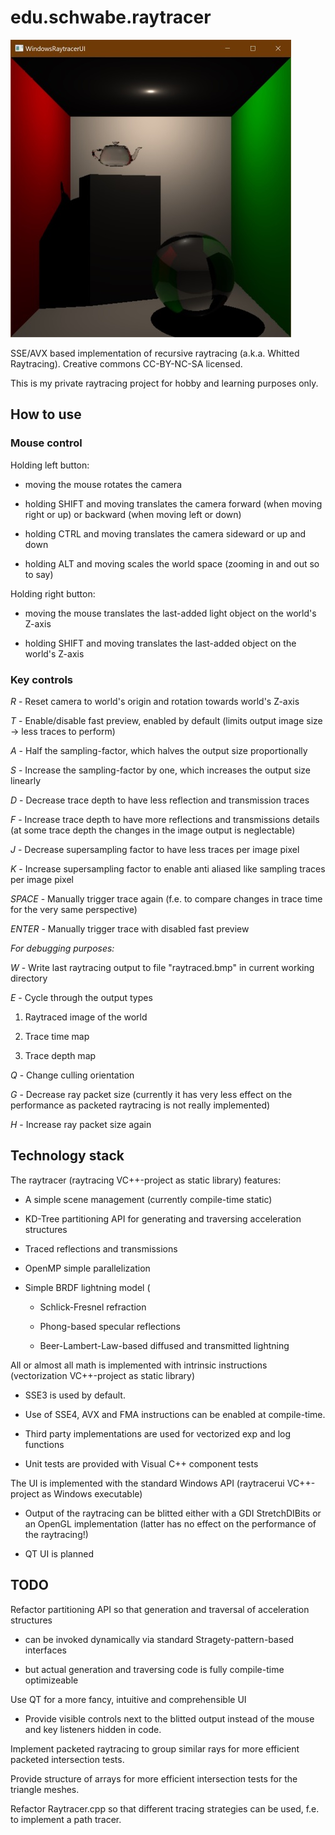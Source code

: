 # edu.schwabe.raytracer

![alt text](./project-logo.jpg "Project Logo")

SSE/AVX based implementation of recursive raytracing (a.k.a. Whitted Raytracing). Creative commons CC-BY-NC-SA licensed.

This is my private raytracing project for hobby and learning purposes only.



## How to use



### Mouse control

Holding left button:

* moving the mouse rotates the camera

* holding SHIFT and moving translates the camera forward (when moving right or up) or backward (when moving left or down)

* holding CTRL and moving translates the camera sideward or up and down

* holding ALT and moving scales the world space (zooming in and out so to say)

Holding right button:

* moving the mouse translates the last-added light object on the world's Z-axis

* holding SHIFT and moving translates the last-added object on the world's Z-axis



### Key controls

*R* - Reset camera to world's origin and rotation towards world's Z-axis

*T* - Enable/disable fast preview, enabled by default (limits output image size -> less traces to perform)

*A* - Half the sampling-factor, which halves the output size proportionally

*S* - Increase the sampling-factor by one, which increases the output size linearly

*D* - Decrease trace depth to have less reflection and transmission traces

*F* - Increase trace depth to have more reflections and transmissions details (at some trace depth the changes in the image output is neglectable)

*J* - Decrease supersampling factor to have less traces per image pixel

*K* - Increase supersampling factor to enable anti aliased like sampling traces per image pixel

*SPACE* - Manually trigger trace again (f.e. to compare changes in trace time for the very same perspective)

*ENTER* - Manually trigger trace with disabled fast preview


_For debugging purposes:_

*W* - Write last raytracing output to file "raytraced.bmp" in current working directory

*E* - Cycle through the output types

1. Raytraced image of the world

1. Trace time map

1. Trace depth map

*Q* - Change culling orientation

*G* - Decrease ray packet size (currently it has very less effect on the performance as packeted raytracing is not really implemented)

*H* - Increase ray packet size again



## Technology stack

The raytracer (raytracing VC++-project as static library) features:

* A simple scene management (currently compile-time static)

* KD-Tree partitioning API for generating and traversing acceleration structures

* Traced reflections and transmissions

* OpenMP simple parallelization

* Simple BRDF lightning model (

    * Schlick-Fresnel refraction

    * Phong-based specular reflections

    * Beer-Lambert-Law-based diffused and transmitted lightning


All or almost all math is implemented with intrinsic instructions (vectorization VC++-project as static library)

* SSE3 is used by default.

* Use of SSE4, AVX and FMA instructions can be enabled at compile-time.

* Third party implementations are used for vectorized exp and log functions

* Unit tests are provided with Visual C++ component tests


The UI is implemented with the standard Windows API (raytracerui VC++-project as Windows executable)

* Output of the raytracing can be blitted either with a GDI StretchDIBits or an OpenGL implementation (latter has no effect on the performance of the raytracing!)

* QT UI is planned



## TODO

Refactor partitioning API so that generation and traversal of acceleration structures

* can be invoked dynamically via standard Stragety-pattern-based interfaces

* but actual generation and traversing code is fully compile-time optimizeable


Use QT for a more fancy, intuitive and comprehensible UI

* Provide visible controls next to the blitted output instead of the mouse and key listeners hidden in code.


Implement packeted raytracing to group similar rays for more efficient packeted intersection tests.


Provide structure of arrays for more efficient intersection tests for the triangle meshes.


Refactor Raytracer.cpp so that different tracing strategies can be used, f.e. to implement a path tracer.
